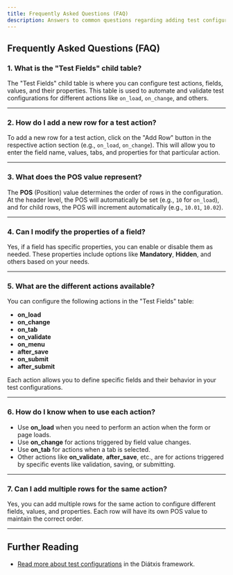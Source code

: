 ```yaml
---
title: Frequently Asked Questions (FAQ)
description: Answers to common questions regarding adding test configurations in the "Test Fields" child table.
---
```


## Frequently Asked Questions (FAQ)

### 1. **What is the "Test Fields" child table?**
The "Test Fields" child table is where you can configure test actions, fields, values, and their properties. This table is used to automate and validate test configurations for different actions like `on_load`, `on_change`, and others.

---

### 2. **How do I add a new row for a test action?**
To add a new row for a test action, click on the "Add Row" button in the respective action section (e.g., `on_load`, `on_change`). This will allow you to enter the field name, values, tabs, and properties for that particular action.

---

### 3. **What does the POS value represent?**
The **POS** (Position) value determines the order of rows in the configuration. At the header level, the POS will automatically be set (e.g., `10` for `on_load`), and for child rows, the POS will increment automatically (e.g., `10.01`, `10.02`).

---

### 4. **Can I modify the properties of a field?**
Yes, if a field has specific properties, you can enable or disable them as needed. These properties include options like **Mandatory**, **Hidden**, and others based on your needs.

---

### 5. **What are the different actions available?**
You can configure the following actions in the "Test Fields" table:
- **on_load**
- **on_change**
- **on_tab**
- **on_validate**
- **on_menu**
- **after_save**
- **on_submit**
- **after_submit**

Each action allows you to define specific fields and their behavior in your test configurations.

---

### 6. **How do I know when to use each action?**
- Use **on_load** when you need to perform an action when the form or page loads.
- Use **on_change** for actions triggered by field value changes.
- Use **on_tab** for actions when a tab is selected.
- Other actions like **on_validate**, **after_save**, etc., are for actions triggered by specific events like validation, saving, or submitting.

---

### 7. **Can I add multiple rows for the same action?**
Yes, you can add multiple rows for the same action to configure different fields, values, and properties. Each row will have its own POS value to maintain the correct order.

---

## Further Reading

- [Read more about test configurations](https://diataxis.fr/how-to-guides/) in the Diátxis framework.
